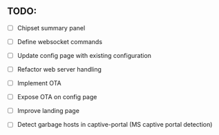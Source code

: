 TODO:
-----

- [ ] Chipset summary panel
- [ ] Define websocket commands
- [ ] Update config page with existing configuration
- [ ] Refactor web server handling
- [ ] Implement OTA
- [ ] Expose OTA on config page
- [ ] Improve landing page
- [ ] Detect garbage hosts in captive-portal (MS captive portal detection)
 